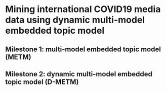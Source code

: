 # Mining international COVID19 media data using dynamic multi-model embedded topic model

## Milestone 1: multi-model embedded topic model (METM)



## Milestone 2: dynamic multi-model embedded topic model (D-METM)

 

